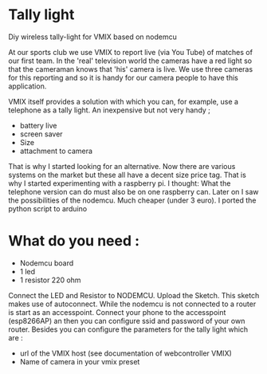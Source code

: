 # Tally light
Diy wireless tally-light for VMIX based on nodemcu

At our sports club we use VMIX to report live (via You Tube) of matches of our first team.
In the 'real' television world the cameras have a red light so that the cameraman knows that 'his' camera is live.
We use three cameras for this reporting and so it is handy for our camera people to have this application.

VMIX itself provides a solution with which you can, for example, use a telephone as a tally light. An inexpensive but not very handy ; 
- battery live 
- screen saver 
- Size 
- attachment to camera

That is why I started looking for an alternative. Now there are various systems on the market but these all have a decent size
price tag. That is why I started experimenting with a raspberry pi. I thought: What the telephone version can do must also be on one
raspberry can. Later on I saw the possibilities of the nodemcu. Much cheaper (under 3 euro). I ported the python script to arduino

# What do you need :
- Nodemcu board
- 1 led
- 1 resistor 220 ohm

Connect the LED and Resistor to NODEMCU. Upload the Sketch. This sketch makes use of autoconnect. While the nodemcu is not connected to a router is start as an accesspoint. Connect your phone to the accesspoint (esp8266AP) an then you can configure ssid and password of your own router. Besides you can configure the parameters for the tally light which are :
- url of the VMIX host (see documentation of webcontroller VMIX)
- Name of camera in your vmix preset

